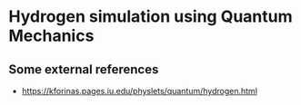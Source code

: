 # Hydrogen simulation using Quantum Mechanics


## Some external references

- <https://kforinas.pages.iu.edu/physlets/quantum/hydrogen.html>
